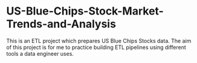 # US-Blue-Chips-Stock-Market-Trends-and-Analysis

This is an ETL project which prepares US Blue Chips Stocks data. The aim of this project is for me to practice building ETL pipelines using different tools a data engineer uses. 